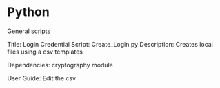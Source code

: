 # Python
General scripts

Title: Login Credential
Script: Create_Login.py
Description: 
Creates local files using a csv templates

Dependencies:
cryptography module

User Guide:
Edit the csv
